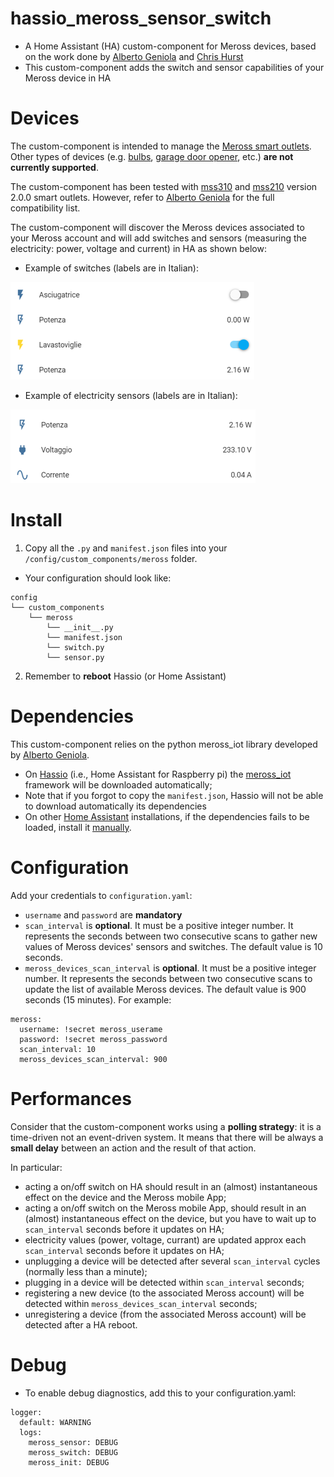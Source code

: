 # hassio_meross_sensor_switch
- A Home Assistant (HA) custom-component for Meross devices, based 
on the work done by [Alberto Geniola](https://github.com/albertogeniola/MerossIot) and [Chris Hurst](https://github.com/hurstc/hassio-meross)
- This custom-component adds the switch and sensor capabilities of your Meross device in HA

Devices
============

The custom-component is intended to manage the [Meross smart outlets](https://www.meross.com/product?category_id=4). 
Other types of devices (e.g. 
[bulbs](https://www.meross.com/product?category_id=5), 
[garage door opener](https://www.meross.com/product?category_id=8), etc.) 
**are not currently supported**. 

The custom-component has been tested with [mss310](https://www.meross.com/product/6/article/) and 
[mss210](https://www.meross.com/product/3/article/) version 2.0.0 smart outlets.
However, refer to [Alberto Geniola](https://github.com/albertogeniola/MerossIot) for the full compatibility list.

The custom-component will discover the Meross devices associated to your Meross account and will add switches and 
sensors (measuring the electricity: power, voltage and current) in HA as shown below:

- Example of switches (labels are in Italian):<br/>
<img src="res/switches.png" alt="Switches" />

- Example of electricity sensors (labels are in Italian):<br/>
<img src="res/sensors.png" alt="Sensors" />
  

Install
============

1. Copy all the `.py` and `manifest.json` files into your `/config/custom_components/meross` folder.
- Your configuration should look like:
```
config
└── custom_components
    └── meross
        └── __init__.py
        └── manifest.json
        └── switch.py
        └── sensor.py
```

2. Remember to **reboot** Hassio (or Home Assistant)

Dependencies
============
This custom-component relies on the python meross_iot library developed by [Alberto Geniola](https://github.com/albertogeniola/MerossIot).
- On [Hassio](https://www.home-assistant.io/hassio/) (i.e., Home Assistant for Raspberry pi) the 
[meross_iot](https://github.com/albertogeniola/MerossIot) framework will be downloaded automatically;
- Note that if you forgot to copy the `manifest.json`, Hassio will not be able to download automatically its dependencies
- On other [Home Assistant](https://www.home-assistant.io/getting-started/) installations, if the dependencies fails to 
be loaded, install it [manually](https://github.com/albertogeniola/MerossIot#installation). 



Configuration
============

Add your credentials to `configuration.yaml`:
- `username` and `password` are **mandatory**
- `scan_interval` is **optional**. It must be a positive integer number. It represents the seconds between two consecutive scans to gather new values of Meross devices' sensors and switches. The default value is 10 seconds. 
- `meross_devices_scan_interval` is **optional**. It must be a positive integer number. It represents the seconds between two consecutive scans to update the list of available Meross devices. The default value is 900 seconds (15 minutes). 
For example:
```
meross:
  username: !secret meross_userame
  password: !secret meross_password
  scan_interval: 10
  meross_devices_scan_interval: 900
```

Performances
============
Consider that the custom-component works using a **polling strategy**: it is a time-driven not an event-driven system. 
It means that there will be always a **small delay** between an action and the result of that action.

In particular:
- acting a on/off switch on HA should result in an (almost) instantaneous effect on the device and the Meross mobile App;
- acting a on/off switch on the Meross mobile App, should result in an (almost) instantaneous effect on the device, but you have to wait up to `scan_interval` seconds before it updates on HA;
- electricity values (power, voltage, currant) are updated approx each `scan_interval` seconds before it updates on HA;
- unplugging a device will be detected after several `scan_interval` cycles (normally less than a minute);
- plugging in a device will be detected within `scan_interval` seconds;
- registering a new device (to the associated Meross account) will be detected within `meross_devices_scan_interval` seconds;
- unregistering a device (from the associated Meross account) will be detected after a HA reboot.

Debug
============

- To enable debug diagnostics, add this to your configuration.yaml:
```
logger:
  default: WARNING
  logs:
    meross_sensor: DEBUG
    meross_switch: DEBUG
    meross_init: DEBUG
```

